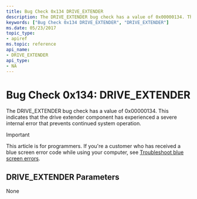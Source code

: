 ```yaml
---
title: Bug Check 0x134 DRIVE_EXTENDER
description: The DRIVE_EXTENDER bug check has a value of 0x00000134. This indicates that the drive extender component has experienced a severe internal error that prevents continued system operation.
keywords: ["Bug Check 0x134 DRIVE_EXTENDER", "DRIVE_EXTENDER"]
ms.date: 05/23/2017
topic_type:
- apiref
ms.topic: reference
api_name:
- DRIVE_EXTENDER
api_type:
- NA
---
```


# Bug Check 0x134: DRIVE\_EXTENDER


The DRIVE\_EXTENDER bug check has a value of 0x00000134. This indicates that the drive extender component has experienced a severe internal error that prevents continued system operation.

> [!IMPORTANT]
> This article is for programmers. If you're a customer who has received a blue screen error code while using your computer, see [Troubleshoot blue screen errors](https://www.windows.com/stopcode).


## DRIVE\_EXTENDER Parameters


None

 

 




